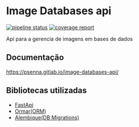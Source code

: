 # Image Databases api

[![pipeline status](https://gitlab.com/psenna/image-databases-api/badges/main/pipeline.svg)](https://gitlab.com/psenna/image-databases-api/-/commits/main)
[![coverage report](https://gitlab.com/psenna/image-databases-api/badges/main/coverage.svg)](https://gitlab.com/psenna/image-databases-api/-/commits/main)


Api para a gerencia de imagens em bases de dados


## Documentação

https://psenna.gitlab.io/image-databases-api/

## Bibliotecas utilizadas

* [FastApi](https://fastapi.tiangolo.com/)
* [Ormar(ORM)](https://collerek.github.io/ormar/)
* [Alembique(DB Migrations)](https://alembic.sqlalchemy.org/en/latest/)
